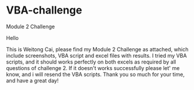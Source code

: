 # VBA-challenge
Module 2 Challenge

Hello

This is Weitong Cai, please find my Module 2 Challenge as attached, which include screenshots, VBA script and excel files with results. 
I tried my VBA scripts, and it should works perfectly on both excels as required by all questions of challenge 2. If it doesn't works successfully please let' me know, and i will resend the VBA scripts.
Thank you so much for your time, and have a great day! 
